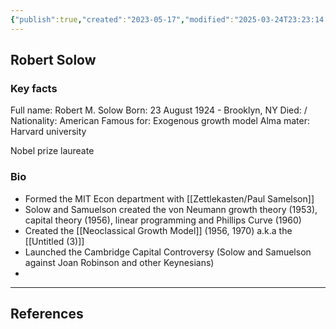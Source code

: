 ```yaml
---
{"publish":true,"created":"2023-05-17","modified":"2025-03-24T23:23:14.546+01:00","tags":["f","a","m","o","u","s","-","p","e","r","s","o","n","m","a","c","r","o","S","o","l","o","w","-","S","w","a","n","e","c","o","n","o","m","i","s","t","N","e","o","-","K","e","y","n","e","s","i","a","n","H","a","r","v","a","r","d","N","o","b","e","l","-","p","r","i","z","e"],"cssclasses":""}
---
```


## Robert Solow

### Key facts
Full name: Robert M. Solow
Born: 23 August 1924 - Brooklyn, NY
Died: /
Nationality: American
Famous for: Exogenous growth model
Alma mater: Harvard university

Nobel prize laureate

### Bio

- Formed the MIT Econ department with [[Zettlekasten/Paul Samelson]] 
- Solow and Samuelson created the von Neumann growth theory (1953), capital theory (1956), linear programming and Phillips Curve (1960)
- Created the [[Neoclassical Growth Model]] (1956, 1970) a.k.a the [[Untitled (3)]]
- Launched the Cambridge Capital Controversy (Solow and Samuelson against Joan Robinson and other Keynesians)
- 

---
## References